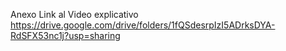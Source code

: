 Anexo Link al Video explicativo https://drive.google.com/drive/folders/1fQSdesrpIzI5ADrksDYA-RdSFX53nc1j?usp=sharing
